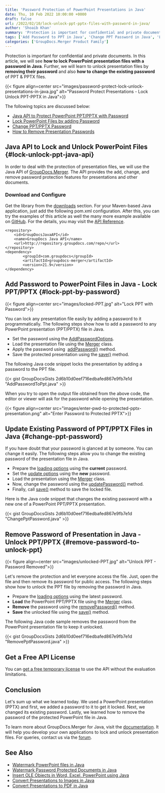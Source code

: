 ```yaml
---
title: 'Password Protection of PowerPoint Presentations in Java'
date: Thu, 10 Feb 2022 10:00:00 +0000
draft: false
url: /2022/02/10/lock-unlock-ppt-pptx-files-with-password-in-java/
author: 'Shoaib Khan'
summary: 'Protection is important for confidential and private documents. In this article, we will see **how to lock **PowerPoint presentation files** with a password in Java**. Further, we will learn to unlock presentation files by **removing their password** and also **how to change the existing password** of PPT & PPTX files.'
tags: ['Add Password to PPT in Java', 'Change PPT Password in Java', 'Lock PPT in Java', 'Remove Password in Java', 'Unlock PPT in Java']
categories: ['GroupDocs.Merger Product Family']
---
```


Protection is important for confidential and private documents. In this article, we will see **how to lock **PowerPoint presentation files** with a password in Java**. Further, we will learn to unlock presentation files by **removing their password** and also **how to change the existing password** of PPT & PPTX files.



{{< figure align=center src="images/password-protect-lock-unlock-presentations-in-java.jpg" alt="Password Protect Presentations - Lock Unlock PPT-PPTX in Java">}}


The following topics are discussed below:

*   [Java API to Protect PowerPoint PPT/PPTX with Password](#lock-unlock-ppt-java-api)
*   [Lock PowerPoint Files by adding Password](#lock-ppt-by-password)
*   [Change PPT/PPTX Password](#change-ppt-password)
*   [How to Remove Presentation Passwords](#remove-password-to-unlock-ppt)

## Java API to Lock and Unlock PowerPoint Files {#lock-unlock-ppt-java-api}

In order to deal with the protection of presentation files, we will use the Java API of [GroupDocs.Merger](https://products.groupdocs.com/merger/). The API provides the add, change, and remove password protection features for presentations and other documents.

### Download and Configure

Get the library from the [downloads](https://downloads.groupdocs.com/merger/) section. For your Maven-based Java application, just add the following pom.xml configuration. After this, you can try the examples of this article as well the many more example available on [GitHub](https://github.com/groupdocs-merger). For the details, you may visit the [API Reference](https://apireference.groupdocs.com/merger/java).

```
<repository>
	<id>GroupDocsJavaAPI</id>
	<name>GroupDocs Java API</name>
	<url>http://repository.groupdocs.com/repo/</url>
</repository>
<dependency>
        <groupId>com.groupdocs</groupId>
        <artifactId>groupdocs-merger</artifactId>
        <version>21.9</version> 
</dependency>
```

## Add Password to PowerPoint Files in Java - Lock PPT/PPTX {#lock-ppt-by-password}



{{< figure align=center src="images/locked-PPT.jpg" alt="Lock PPT with Password">}}


You can lock any presentation file easily by adding a password to it programmatically. The following steps show how to add a password to any PowerPoint presentation (PPT/PPTX) file in Java.

*   Set the password using the [AddPasswordOptions](https://apireference.groupdocs.com/merger/java/com.groupdocs.merger.domain.options/AddPasswordOptions).
*   Load the presentation file using the [Merger](https://apireference.groupdocs.com/merger/java/com.groupdocs.merger/Merger) class.
*   Apply the password using  [addPassword()](https://apireference.groupdocs.com/merger/java/com.groupdocs.merger/Merger#addPassword(com.groupdocs.merger.domain.options.interfaces.IAddPasswordOptions)) method.
*   Save the protected presentation using the [save()](https://apireference.groupdocs.com/merger/java/com.groupdocs.merger/Merger#save(java.lang.String)) method.

The following Java code snippet locks the presentation by adding a password to the PPT file.

{{< gist GroupDocsGists 2d6b10d0eef716edbafed867e9fb7e1d "AddPasswordToPpt.java" >}}

When you try to open the output file obtained from the above code, the editor or viewer will ask for the password while opening the presentation.



{{< figure align=center src="images/enter-pwd-to-protected-pptx-presentation.png" alt="Enter Password to Protected PPTX">}}


## Update Existing Password of PPT/PPTX Files in Java {#change-ppt-password}

If you have doubt that your password is glanced at by someone. You can change it easily. The following steps allow you to change the existing password of the presentation file in Java.

*   Prepare the [loading options](https://apireference.groupdocs.com/merger/java/com.groupdocs.merger.domain.options/LoadOptions) using the **current** password.
*   Set the [update options](https://apireference.groupdocs.com/merger/java/com.groupdocs.merger.domain.options/UpdatePasswordOptions) using the **new** password.
*   Load the presentation using the [Merger](https://apireference.groupdocs.com/merger/java/com.groupdocs.merger/Merger) class.
*   Now, change the password using the [updatePassword()](https://apireference.groupdocs.com/merger/java/com.groupdocs.merger/Merger#updatePassword(com.groupdocs.merger.domain.options.interfaces.IUpdatePasswordOptions)) method.
*   Finally, call [save()](https://apireference.groupdocs.com/merger/java/com.groupdocs.merger/Merger#save(java.lang.String)) method to save the locked file.

Here is the Java code snippet that changes the existing password with a new one of a PowerPoint PPT/PPTX presentation.

{{< gist GroupDocsGists 2d6b10d0eef716edbafed867e9fb7e1d "ChangePptPassword.java" >}}

## Remove Password of Presentation in Java - Unlock PPT/PPTX {#remove-password-to-unlock-ppt}



{{< figure align=center src="images/unlocked-PPT.jpg" alt="Unlock PPT - Password Removed">}}


Let's remove the protection and let everyone access the file. Just, open the file and then remove its password for public access. The following steps show how to unlock the PPT file by removing the password in Java.

*   Prepare the [loading options](https://apireference.groupdocs.com/merger/java/com.groupdocs.merger.domain.options/LoadOptions) using the latest password.
*   **Load** the PowerPoint PPT/PPTX file using the [Merger](https://apireference.groupdocs.com/merger/java/com.groupdocs.merger/Merger) class.
*   **Remove** the password using the [removePassword()](https://apireference.groupdocs.com/merger/java/com.groupdocs.merger/Merger#removePassword()) method.
*   **Save** the unlocked file using the [save()](https://apireference.groupdocs.com/merger/java/com.groupdocs.merger/Merger#save(java.lang.String)) method.

The following Java code sample removes the password from the PowerPoint presentation file to keep it unlocked.

{{< gist GroupDocsGists 2d6b10d0eef716edbafed867e9fb7e1d "RemovePptPassword.java" >}}

## Get a Free API License

You can [get a free temporary license](https://purchase.groupdocs.com/temporary-license) to use the API without the evaluation limitations.

## Conclusion

Let's sum up what we learned today. We used a PowerPoint presentation (PPTX) and first, we added a password to it to get it locked. Next, we changed its existing password. Lastly, we learned how to remove the password of the protected PowerPoint file in Java.

To learn more about GroupDocs.Merger for Java, visit the [documentation](https://docs.groupdocs.com/merger). It will help you develop your own applications to lock and unlock presentation files. For queries, contact us via the [forum](https://forum.groupdocs.com/).

## See Also

*   [Watermark PowerPoint files in Java](https://blog.groupdocs.com/2021/06/09/watermark-presentation-slides-using-java/)
*   [Watermark Password Protected Documents in Java](https://blog.groupdocs.com/2021/11/26/watermark-password-protected-documents-in-java/)
*   [Insert OLE Objects in Word, Excel, PowerPoint using Java](https://blog.groupdocs.com/2020/10/19/insert-ole-objects-in-word-excel-powerpoint-with-java/)
*   [Convert Presentations to Images in Java](https://blog.groupdocs.com/2022/01/18/convert-presentations-to-images-in-java/)
*   [Convert Presentations to PDF in Java](https://blog.groupdocs.com/2021/02/15/convert-presentations-odp-pptx-ppt-to-pdf-in-java/)




